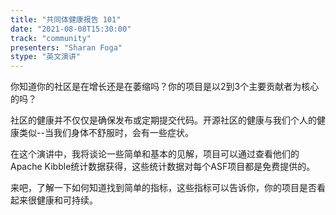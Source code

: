 ```yaml
---
title: "共同体健康报告 101"
date: "2021-08-08T15:30:00" 
track: "community"
presenters: "Sharan Foga"
stype: "英文演讲"
---
```

你知道你的社区是在增长还是在萎缩吗？你的项目是以2到3个主要贡献者为核心的吗？
 

 社区的健康并不仅仅是确保发布或定期提交代码。开源社区的健康与我们个人的健康类似--当我们身体不舒服时，会有一些症状。
 

 在这个演讲中，我将谈论一些简单和基本的见解，项目可以通过查看他们的Apache Kibble统计数据获得，这些统计数据对每个ASF项目都是免费提供的。
 

 来吧，了解一下如何知道找到简单的指标，这些指标可以告诉你，你的项目是否看起来很健康和可持续。
